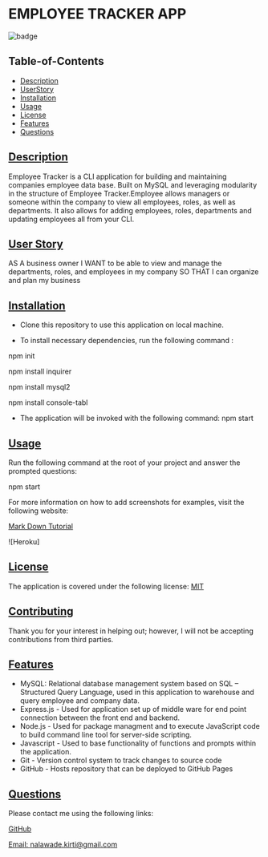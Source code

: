 # EMPLOYEE TRACKER APP

![badge](https://img.shields.io/badge/license-MIT-blue)

## Table-of-Contents

- [Description](#description)
- [UserStory](#user-story)
- [Installation](#installation)
- [Usage](#usage)
- [License](#license)
- [Features](#features)
- [Questions](#questions)

## [Description](#table-of-contents)

Employee Tracker is a CLI application for building and maintaining companies employee data base. Built on MySQL and leveraging modularity in the structure of Employee Tracker.Employee allows managers or someone within the company to view all employees, roles, as well as departments. It also allows for adding employees, roles, departments and updating employees all from your CLI.

## [User Story](#table-of-contents)

AS A business owner
I WANT to be able to view and manage the departments, roles, and employees in my company
SO THAT I can organize and plan my business

## [Installation](#table-of-contents)

- Clone this repository to use this application on local machine.

- To install necessary dependencies, run the following command :

npm init

npm install inquirer

npm install mysql2

npm install console-tabl

- The application will be invoked with the following command:
  npm start

## [Usage](#table-of-contents)

Run the following command at the root of your project and answer the prompted questions:

npm start

For more information on how to add screenshots for examples, visit the following website:

[Mark Down Tutorial](https://agea.github.io/tutorial.md/)

![Heroku]

## [License](#table-of-contents)

The application is covered under the following license:
[MIT](https://choosealicense.com/licenses/MIT)

## [Contributing](#table-of-contents)

Thank you for your interest in helping out; however, I will not be accepting contributions from third parties.

## [Features](#table-of-contents)

- MySQL: Relational database management system based on SQL – Structured Query Language, used in this application to warehouse and query employee and company data.
- Express.js - Used for application set up of middle ware for end point connection between the front end and backend.
- Node.js - Used for package managment and to execute JavaScript code to build command line tool for server-side scripting.
- Javascript - Used to base functionality of functions and prompts within the application.
- Git - Version control system to track changes to source code
- GitHub - Hosts repository that can be deployed to GitHub Pages

## [Questions](#table-of-contents)

Please contact me using the following links:

[GitHub](https://github.com/nkirti28)

[Email: nalawade.kirti@gmail.com](mailto:nalawade.kirti@gmail.com)
